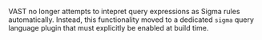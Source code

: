 VAST no longer attempts to intepret query expressions as Sigma rules
automatically. Instead, this functionality moved to a dedicated `sigma` query
language plugin that must explicitly be enabled at build time.
